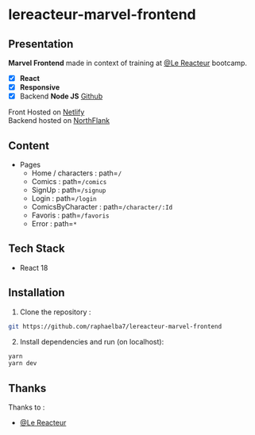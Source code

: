 # lereacteur-marvel-frontend

## Presentation

**Marvel Frontend** made in context of training at [@Le Reacteur](https://github.com/lereacteur) bootcamp.

- [x] **React**
- [x] **Responsive**
- [x] Backend **Node JS** [Github](https://github.com/raphaelba7/lereacteur-marvel-backend)

Front Hosted on [Netlify]() \
Backend hosted on [NorthFlank]()

## Content

- Pages
  - Home / characters : path=`/`
  - Comics : path=`/comics`
  - SignUp : path=`/signup`
  - Login : path=`/login`
  - ComicsByCharacter : path=`/character/:Id`
  - Favoris : path=`/favoris`
  - Error : path=`*`

## Tech Stack

- React 18

## Installation

1. Clone the repository :

```bash
git https://github.com/raphaelba7/lereacteur-marvel-frontend
```

2. Install dependencies and run (on localhost):

```bash
yarn
yarn dev
```

## Thanks

Thanks to :

- [@Le Reacteur](https://github.com/lereacteur)
